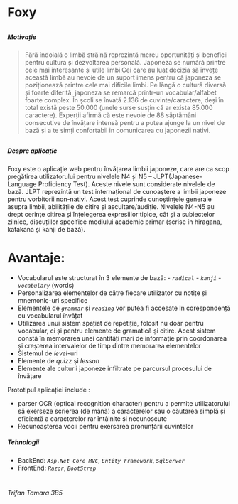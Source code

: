 # Foxy

##
##
##### Motivație
###
> Fără îndoială o limbă străină reprezintă mereu oportunități și beneficii pentru cultura și dezvoltarea personală. 
> Japoneza se numără printre cele mai interesante și utile limbi.Cei care au luat decizia să învețe această limbă
> au nevoie de un suport imens pentru că japoneza se poziționează printre cele mai dificile limbi. Pe lângă o cultură
> diversă și foarte diferită, japoneza se remarcă printr-un vocabular/alfabet foarte complex. În școli se învață 
> 2.136 de cuvinte/caractere, deși în total există peste 50.000 (unele surse susțin că ar exista 85.000 caractere). 
> Experții afirmă că este nevoie de 88 săptămâni consecutive de învățare intensă pentru a putea ajunge la un nivel
> de bază și a te simți confortabil in comunicarea cu japonezii nativi.

##
##
##### Despre aplicație
Foxy este o aplicație web pentru învățarea limbii japoneze, care are ca scop pregătirea utilizatorului pentru nivelele N4 și N5 – JLPT(Japanese-Language Proficiency Test). Aceste nivele sunt considerate nivelele de bază. JLPT reprezintă un test internațional de cunoaștere a limbii japoneze pentru vorbitorii non-nativi. Acest test cuprinde cunoștințele generale asupra limbii, abilitățile de citire și ascultare/audiție. Nivelele N4-N5 au drept cerințe citirea și înțelegerea expresiilor tipice, cât și a subiectelor zilnice, discuțiilor specifice mediului academic primar (scrise în hiragana, katakana și kanji de bază). 

# Avantaje:

  - Vocabularul este structurat în 3 elemente de bază:
        - _`radical`_
        - _`kanji`_
        - _`vocabulary`_ (words) 
  - Personalizarea elementelor de către fiecare utilizator cu notițe și mnemonic-uri specifice
  - Elementele de _`grammar`_ și _`reading`_ vor putea fi accesate în corespondență cu vocabularul învățat
  - Utilizarea unui sistem spațiat de repetiție, folosit nu doar pentru vocabular, ci și pentru elemente de gramatică și citire. Acest sistem constă în memorarea unei cantități mari de informație prin coordonarea și creșterea intervalelor de timp dintre memorarea elementelor
  - Sistemul de _level_-uri
  - Elemente de _quizz_ și _lesson_
  - Elemente ale culturii japoneze infiltrate pe parcursul procesului de învățare

Prototipul aplicației include :
  - parser OCR (optical recognition character) pentru a permite utilizatorului să exerseze scrierea (de mână) a caracterelor sau o căutarea simplă și eficientă a caracterelor rar întâlnite și necunoscute
  - Recunoașterea vocii pentru exersarea pronunțării cuvintelor

##### Tehnologii
  - BackEnd: _`Asp.Net Core MVC`_, _`Entity Framework`_, _`SqlServer`_
  - FrontEnd: _`Razor`_, _`BootStrap`_

#
#
#
#
#
_Trifan Tamara 3B5_
